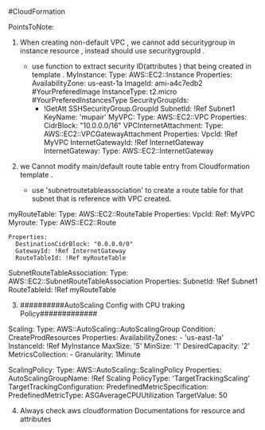 #CloudFormation 

PointsToNote:

1. When creating non-default VPC , we cannot add securitygroup in instance resource , instead should use securitygroupId .
	- use function to extract security ID(attributes ) that being created in template .
  MyInstance:
    Type: AWS::EC2::Instance
    Properties:
      AvailabilityZone: us-east-1a
      ImageId: ami-a4c7edb2 #YourPreferedImage
      InstanceType: t2.micro #YourPreferedInstancesType
      SecurityGroupIds:
        - !GetAtt SSHSecurityGroup.GroupId
      SubnetId: !Ref Subnet1
      KeyName: 'mupair'
  MyVPC:
    Type: AWS::EC2::VPC
    Properties:
      CidrBlock: "10.0.0.0/16"
  VPCInternetAttachment:
    Type: AWS::EC2::VPCGatewayAttachment
    Properties:
      VpcId: !Ref MyVPC
      InternetGatewayId: !Ref InternetGateway
  InternetGateway:
    Type: AWS::EC2::InternetGateway

2. we Cannot modify main/default route table entry from Cloudformation template .

	- use 'subnetroutetableassociation' to create a route table for that subnet that is reference with VPC created.

myRouteTable:
    Type: AWS::EC2::RouteTable
    Properties:
      VpcId:
        Ref: MyVPC
  Myroute:
    Type: AWS::EC2::Route

    Properties:
      DestinationCidrBlock: "0.0.0.0/0"
      GatewayId: !Ref InternetGateway
      RouteTableId: !Ref myRouteTable
  SubnetRouteTableAssociation:
    Type: AWS::EC2::SubnetRouteTableAssociation
    Properties:
      SubnetId: !Ref Subnet1
      RouteTableId: !Ref  myRouteTable

   

3. ##########AutoScaling Config with CPU traking Policy#############
 
  Scaling:
    Type: AWS::AutoScaling::AutoScalingGroup
    Condition: CreateProdResources
    Properties:
      AvailabilityZones:
        - 'us-east-1a'
      InstanceId: !Ref MyInstance
      MaxSize: '5'
      MinSize: '1'
      DesiredCapacity: '2'
      MetricsCollection:
        - Granularity: 1Minute

  ScalingPolicy:
    Type: AWS::AutoScaling::ScalingPolicy
    Properties:
      AutoScalingGroupName: !Ref Scaling
      PolicyType: 'TargetTrackingScaling'
      TargetTrackingConfiguration:
        PredefinedMetricSpecification:
          PredefinedMetricType: ASGAverageCPUUtilization
        TargetValue:  50

4. Always check aws cloudformation Documentations for resource and attributes

